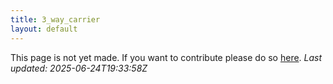 ```yaml
---
title: 3_way_carrier
layout: default
---
```


This page is not yet made. If you want to contribute please do so [here](https://github.com/CrazyH2/Bigstone/blob/wiki/components/3_way_carrier.md).
_Last updated: 2025-06-24T19:33:58Z_
